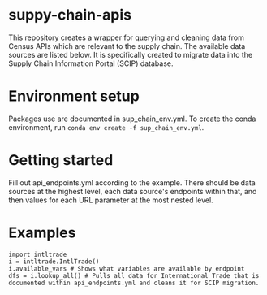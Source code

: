 # suppy-chain-apis

This repository creates a wrapper for querying and cleaning data from Census APIs which are relevant to the supply chain. The available data sources are listed below. It is specifically created to migrate data into the Supply Chain Information Portal (SCIP) database.

# Environment setup
Packages use are documented in sup_chain_env.yml. To create the conda environment, run `conda env create -f sup_chain_env.yml`.

# Getting started
Fill out api_endpoints.yml according to the example. There should be data sources at the highest level, each data source's endpoints within that, and then values for each URL parameter at the most nested level.

# Examples
```
import intltrade
i = intltrade.IntlTrade()
i.available_vars # Shows what variables are available by endpoint
dfs = i.lookup_all() # Pulls all data for International Trade that is documented within api_endpoints.yml and cleans it for SCIP migration.
```

